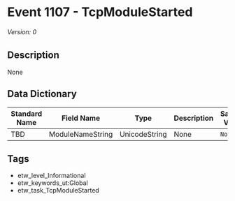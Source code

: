 # Event 1107 - TcpModuleStarted
###### Version: 0

## Description
None

## Data Dictionary
|Standard Name|Field Name|Type|Description|Sample Value|
|---|---|---|---|---|
|TBD|ModuleNameString|UnicodeString|None|`None`|

## Tags
* etw_level_Informational
* etw_keywords_ut:Global
* etw_task_TcpModuleStarted